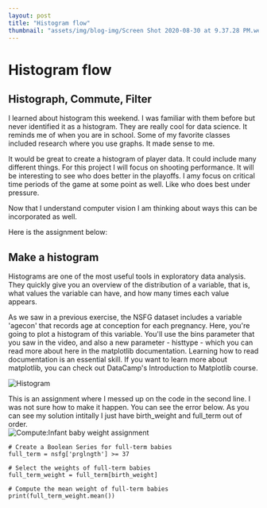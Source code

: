 ```yaml
---
layout: post
title: "Histogram flow"
thumbnail: "assets/img/blog-img/Screen Shot 2020-08-30 at 9.37.28 PM.webp"
---
```


# Histogram flow

## Histograph, Commute, Filter 

I learned about histogram this weekend.  I was familiar with them before but never identified it as a histogram.  They are really cool for data science.  It reminds 
me of when you are in school.  Some of my favorite classes included research where you use graphs.  It made sense to me.  

It would be great to create a histogram of player data.  It could include many different things.  For this project I will focus on shooting performance.  It will be interesting 
to see who does better in the playoffs.  I amy focus on critical time periods of the game at some point as well.  Like who does best under pressure.  

Now that I understand computer vision I am thinking about ways this can be incorporated as well. 


Here is the assignment below:
## Make a histogram

Histograms are one of the most useful tools in exploratory data analysis. They quickly give you an overview of the distribution of a variable, that is, what values the variable can have, and how many times each value appears.

As we saw in a previous exercise, the NSFG dataset includes a variable 'agecon' that records age at conception for each pregnancy. Here, you're going to plot a histogram of this variable. You'll use the bins parameter that you saw in the video, and also a new parameter - histtype - which you can read more about here in the matplotlib documentation. Learning how to read documentation is an essential skill. If you want to learn more about matplotlib, you can check out DataCamp's Introduction to Matplotlib course.

![Histogram]({{site.url}}{{site.baseurl}}/assets/img/blog-img/Screen%20Shot%202020-08-02%20at%209.25.03%20PM.png?raw=true)

This is an assignment where I messed up on the code in the second line.  I was not sure how to make it happen.  You can see the error below.  As you can see my solution 
intitally I just have birth_weight and full_term out of order.  
![Compute:Infant baby weight assignment]({{site.url}}{{site.baseurl}}/assets/img/blog-img/Screen%20Shot%202020-08-02%20at%208.57.35%20PM.png?raw=true)

```
# Create a Boolean Series for full-term babies
full_term = nsfg['prglngth'] >= 37

# Select the weights of full-term babies
full_term_weight = full_term[birth_weight]

# Compute the mean weight of full-term babies
print(full_term_weight.mean())
```
